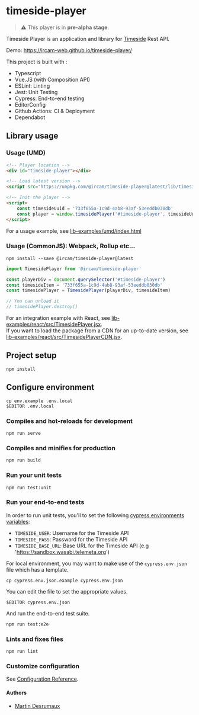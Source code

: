 # timeside-player

> :warning: This player is in **pre-alpha stage**.

Timeside Player is an application and library for [Timeside](https://github.com/parisson/timeside) Rest API.

Demo: https://ircam-web.github.io/timeside-player/

This project is built with :
* Typescript
* Vue.JS (with Composition API)
* ESLint: Linting
* Jest: Unit Testing
* Cypress: End-to-end testing
* EditorConfig
* Github Actions: CI & Deployment
* Dependabot

## Library usage

### Usage (UMD)

```html
<!-- Player location -->
<div id="timeside-player"></div>

<!-- Load latest version -->
<script src="https://unpkg.com/@ircam/timeside-player@latest/lib/timeside-player.umd.min.js"></script>

<!-- Init the player -->
<script>
	const timesideUuid = '733f655a-1c9d-4ab8-93af-53eeddb030db'
	const player = window.timesidePlayer('#timeside-player', timesideUuid)
</script>
```

For a usage example, see [lib-examples/umd/index.html](lib-examples/umd/index.html)

### Usage (CommonJS): Webpack, Rollup etc...

```
npm install --save @ircam/timeside-player@latest
```

```js
import TimesidePlayer from '@ircam/timeside-player'

const playerDiv = document.querySelector('#timeside-player')
const timesideItem = '733f655a-1c9d-4ab8-93af-53eeddb030db'
const timesidePlayer = TimesidePlayer(playerDiv, timesideItem)

// You can unload it
// timesidePlayer.destroy()
```

For an integration example with React, see [lib-examples/react/src/TimesidePlayer.jsx](lib-examples/react/src/TimesidePlayer.jsx).    
If you want to load the package from a CDN for an up-to-date version, see [lib-examples/react/src/TimesidePlayerCDN.jsx](lib-examples/react/src/TimesidePlayerCDN.jsx).

## Project setup
```
npm install
```

## Configure environment

```
cp env.example .env.local
$EDITOR .env.local
```

### Compiles and hot-reloads for development
```
npm run serve
```

### Compiles and minifies for production
```
npm run build
```

### Run your unit tests
```
npm run test:unit
```

### Run your end-to-end tests

In order to run unit tests, you'll to set the following [cypress environments variables](https://docs.cypress.io/guides/guides/environment-variables.html):
- `TIMESIDE_USER`: Username for the Timeside API
- `TIMESIDE_PASS`: Password for the Timeside API
- `TIMESIDE_BASE_URL`: Base URL for the Timeside API (e.g 'https://sandbox.wasabi.telemeta.org')

For local environment, you may want to make use of the `cypress.env.json` file which has a template.
```
cp cypress.env.json.example cypress.env.json
```

You can edit the file to set the appropriate values.
```
$EDITOR cypress.env.json
```

And run the end-to-end test suite.
```
npm run test:e2e
```

### Lints and fixes files
```
npm run lint
```

### Customize configuration
See [Configuration Reference](https://cli.vuejs.org/config/).

#### Authors

- [Martin Desrumaux](https://github.com/gnuletik)
